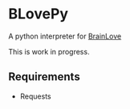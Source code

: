 # BLovePy
A python interpreter for [BrainLove](https://github.com/vivax3794/BrainLove)

This is work in progress.

## Requirements 
* Requests
